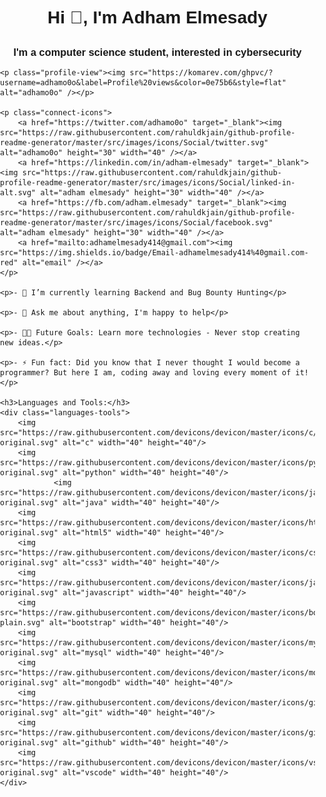 <!DOCTYPE html>
<html>
<head>
	<title>Adham Elmesady's Profile</title>
	<style>
		body {
			font-family: Arial, sans-serif;
			margin: 0;
			padding: 0;
		}
		h1, h3 {
			text-align: center;
			margin-top: 30px;
			margin-bottom: 10px;
		}
		p {
			margin: 0;
			padding: 0;
		}
		.profile-view {
			display: inline-block;
			margin-top: 10px;
			margin-right: 5px;
		}
		.connect-icons {
			margin-top: 10px;
		}
		.connect-icons a {
			margin-right: 10px;
		}
		.languages-tools {
			display: flex;
			flex-wrap: wrap;
			justify-content: center;
			margin-top: 30px;
		}
		.languages-tools img {
			margin: 10px;
		}
	</style>
</head>
<body>
	<h1>Hi 👋, I'm Adham Elmesady</h1>
	<h3>I'm a computer science student, interested in cybersecurity</h3>

	<p class="profile-view"><img src="https://komarev.com/ghpvc/?username=adhamo0o&label=Profile%20views&color=0e75b6&style=flat" alt="adhamo0o" /></p>

	<p class="connect-icons">
		<a href="https://twitter.com/adhamo0o" target="_blank"><img src="https://raw.githubusercontent.com/rahuldkjain/github-profile-readme-generator/master/src/images/icons/Social/twitter.svg" alt="adhamo0o" height="30" width="40" /></a>
		<a href="https://linkedin.com/in/adham-elmesady" target="_blank"><img src="https://raw.githubusercontent.com/rahuldkjain/github-profile-readme-generator/master/src/images/icons/Social/linked-in-alt.svg" alt="adham elmesady" height="30" width="40" /></a>
		<a href="https://fb.com/adham.elmesady" target="_blank"><img src="https://raw.githubusercontent.com/rahuldkjain/github-profile-readme-generator/master/src/images/icons/Social/facebook.svg" alt="adham elmesady" height="30" width="40" /></a>
		<a href="mailto:adhamelmesady414@gmail.com"><img src="https://img.shields.io/badge/Email-adhamelmesady414%40gmail.com-red" alt="email" /></a>
	</p>

	<p>- 🌱 I’m currently learning Backend and Bug Bounty Hunting</p>

	<p>- 💬 Ask me about anything, I'm happy to help</p>

	<p>- 💪🏼 Future Goals: Learn more technologies - Never stop creating new ideas.</p>

	<p>- ⚡ Fun fact: Did you know that I never thought I would become a programmer? But here I am, coding away and loving every moment of it!</p>

	<h3>Languages and Tools:</h3>
	<div class="languages-tools">
		<img src="https://raw.githubusercontent.com/devicons/devicon/master/icons/c/c-original.svg" alt="c" width="40" height="40"/>
		<img src="https://raw.githubusercontent.com/devicons/devicon/master/icons/python/python-original.svg" alt="python" width="40" height="40"/>
                <img src="https://raw.githubusercontent.com/devicons/devicon/master/icons/java/java-original.svg" alt="java" width="40" height="40"/>
		<img src="https://raw.githubusercontent.com/devicons/devicon/master/icons/html5/html5-original.svg" alt="html5" width="40" height="40"/>
		<img src="https://raw.githubusercontent.com/devicons/devicon/master/icons/css3/css3-original.svg" alt="css3" width="40" height="40"/>
		<img src="https://raw.githubusercontent.com/devicons/devicon/master/icons/javascript/javascript-original.svg" alt="javascript" width="40" height="40"/>
		<img src="https://raw.githubusercontent.com/devicons/devicon/master/icons/bootstrap/bootstrap-plain.svg" alt="bootstrap" width="40" height="40"/>
		<img src="https://raw.githubusercontent.com/devicons/devicon/master/icons/mysql/mysql-original.svg" alt="mysql" width="40" height="40"/>
		<img src="https://raw.githubusercontent.com/devicons/devicon/master/icons/mongodb/mongodb-original.svg" alt="mongodb" width="40" height="40"/>
		<img src="https://raw.githubusercontent.com/devicons/devicon/master/icons/git/git-original.svg" alt="git" width="40" height="40"/>
		<img src="https://raw.githubusercontent.com/devicons/devicon/master/icons/github/github-original.svg" alt="github" width="40" height="40"/>
		<img src="https://raw.githubusercontent.com/devicons/devicon/master/icons/vscode/vscode-original.svg" alt="vscode" width="40" height="40"/>
	</div>

</body>
</html>
